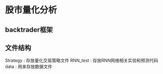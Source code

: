 # 股市量化分析
## backtrader框架
## 文件结构
Strategy : 存放量化交易策略文件
RNN_test : 存放RNN网络相关实验和预测代码
data     : 用来存放数据文件

